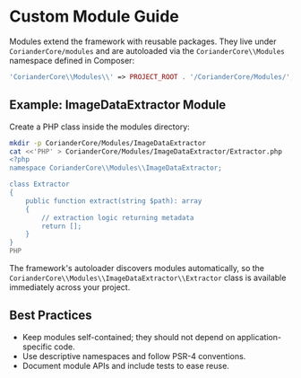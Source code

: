 # Custom Module Guide

Modules extend the framework with reusable packages. They live under `CorianderCore/modules` and are autoloaded via the `CorianderCore\\Modules` namespace defined in Composer:

```php
'CorianderCore\\Modules\\' => PROJECT_ROOT . '/CorianderCore/Modules/',
```

## Example: ImageDataExtractor Module

Create a PHP class inside the modules directory:

```bash
mkdir -p CorianderCore/Modules/ImageDataExtractor
cat <<'PHP' > CorianderCore/Modules/ImageDataExtractor/Extractor.php
<?php
namespace CorianderCore\\Modules\\ImageDataExtractor;

class Extractor
{
    public function extract(string $path): array
    {
        // extraction logic returning metadata
        return [];
    }
}
PHP
```

The framework's autoloader discovers modules automatically, so the `CorianderCore\\Modules\\ImageDataExtractor\\Extractor` class is available immediately across your project.

## Best Practices

- Keep modules self-contained; they should not depend on application-specific code.
- Use descriptive namespaces and follow PSR-4 conventions.
- Document module APIs and include tests to ease reuse.

